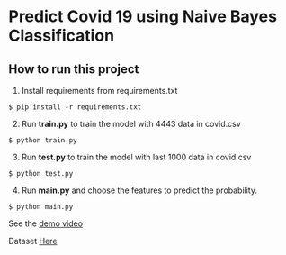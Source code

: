 # Predict Covid 19 using Naive Bayes Classification

## How to run this project
1. Install requirements from requirements.txt
``` 
$ pip install -r requirements.txt
```

2. Run <b>train.py</b> to train the model with 4443 data in covid.csv
```
$ python train.py
```

3. Run <b>test.py</b> to train the model with last 1000 data in covid.csv
```
$ python test.py
```

4. Run <b>main.py</b> and choose the features to predict the probability.
```
$ python main.py
```

See the <a href="https://drive.google.com/file/d/1N64YR8kU8mBZZDOp1GU230hlP31Rmzj4/view?usp=share_link">demo video</a>


Dataset <a href="https://www.kaggle.com/datasets/jayaprakashpondy/coviddataset">Here</a>